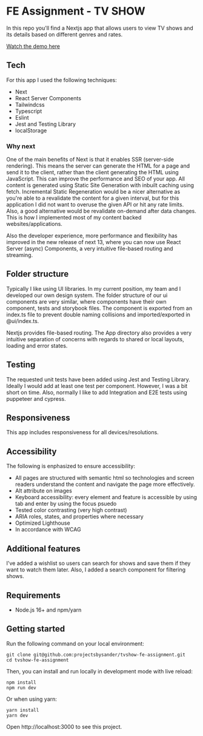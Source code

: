 # FE Assignment - TV SHOW

In this repo you'll find a Nextjs app that allows users to view TV shows and its details based on different genres and rates.

<p>
  <a href="https://tvshows-three.vercel.app/">Watch the demo here</a>
</p>

## Tech

For this app I used the following techniques:
- Next
- React Server Components
- Tailwindcss
- Typescript
- Eslint
- Jest and Testing Library
- localStorage

### Why next

One of the main benefits of Next is that it enables SSR (server-side rendering). This means the server can generate the HTML for a page and send it to the client, rather than the client generating the HTML using JavaScript. This can improve the performance and SEO of your app. All content is generated using Static Site Generation with inbuilt caching using fetch. Incremental Static Regeneration would be a nicer alternative as you're able to a revalidate the content for a given interval, but for this application I did not want to overuse the given API or hit any rate limits. Also, a good alternative would be revalidate on-demand after data changes. This is how I implemented most of my content backed websites/applications.

Also the developer experience, more performance and flexibility has improved in the new release of next 13, where you can now use React Server (async) Components, a very intuitive file-based routing and streaming.


## Folder structure 

Typically I like using UI libraries. In my current position, my team and I developed our own design system. The folder structure of our ui components are very similar, where components have their own component, tests and storybook files. The component is exported from an index.ts file to prevent double naming collisions and imported/exported in @ui/index.ts.

Nextjs provides file-based routing. The App directory also provides a very intuitive separation of concerns with regards to shared or local layouts, loading and error states.

## Testing

The requested unit tests have been added using Jest and Testing Library. Ideally I would add at least one test per component. However, I was a bit short on time. Also, normally I like to add Integration and E2E tests using puppeteer and cypress. 

## Responsiveness

This app includes responsiveness for all devices/resolutions.

## Accessibility

The following is enphasized to ensure accessibility:
- All pages are structured with semantic html so technologies and screen readers understand the content and navigate the page more effectively. 
- Alt attribute on images
- Keyboard accessibility: every element and feature is accessible by using tab and enter by using the focus psuedo
- Tested color contrasting (very high contrast)
- ARIA roles, states, and properties where necessary
- Optimized Lighthouse
- In accordance with WCAG

## Additional features

I've added a wishlist so users can search for shows and save them if they want to watch them later. Also, I added a search component for filtering shows.

## Requirements

- Node.js 16+ and npm/yarn

## Getting started

Run the following command on your local environment:

```shell
git clone git@github.com:projectsbysander/tvshow-fe-assignment.git
cd tvshow-fe-assignment
```

Then, you can install and run locally in development mode with live reload:

```shell
npm install
npm run dev
```

Or when using yarn:

```shell
yarn install
yarn dev
```

Open http://localhost:3000 to see this project.
